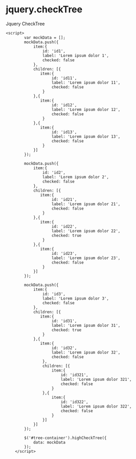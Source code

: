 # jquery.checkTree
Jquery CheckTree

  <div id="tree-container"></div>
  
    <script>
            var mockData = [];
            mockData.push({
                item:{
                    id: 'id1',
                    label: 'Lorem ipsum dolor 1',
                    checked: false
                },
                children: [{
                   item:{
                        id: 'id11',
                        label: 'Lorem ipsum dolor 11',
                        checked: false
                    } 
                },{
                   item:{
                        id: 'id12',
                        label: 'Lorem ipsum dolor 12',
                        checked: false
                    } 
                },{
                   item:{
                        id: 'id13',
                        label: 'Lorem ipsum dolor 13',
                        checked: false
                    } 
                }]
            });

            mockData.push({
                item:{
                    id: 'id2',
                    label: 'Lorem ipsum dolor 2',
                    checked: false
                },
                children: [{
                   item:{
                        id: 'id21',
                        label: 'Lorem ipsum dolor 21',
                        checked: false
                    } 
                },{
                   item:{
                        id: 'id22',
                        label: 'Lorem ipsum dolor 22',
                        checked: true
                    } 
                },{
                   item:{
                        id: 'id23',
                        label: 'Lorem ipsum dolor 23',
                        checked: false
                    } 
                }]
            });

            mockData.push({
                item:{
                    id: 'id3',
                    label: 'Lorem ipsum dolor 3',
                    checked: false
                },
                children: [{
                   item:{
                        id: 'id31',
                        label: 'Lorem ipsum dolor 31',
                        checked: true
                    } 
                },{
                   item:{
                        id: 'id32',
                        label: 'Lorem ipsum dolor 32',
                        checked: false
                    },
                    children: [{
                        item:{
                            id: 'id321',
                            label: 'Lorem ipsum dolor 321',
                            checked: false
                        }
                    },{
                        item:{
                            id: 'id322',
                            label: 'Lorem ipsum dolor 322',
                            checked: false
                        }
                    }]
                }]
            });

            $('#tree-container').highCheckTree({
                data: mockData
            });
        </script> 
